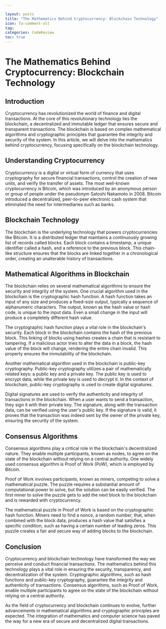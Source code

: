 ```yaml
---

layout: posts
title: "The Mathematics Behind Cryptocurrency: Blockchain Technology"
icon: fa-comment-alt
tag:      
categories: CodeReview
toc: true
---
```




# The Mathematics Behind Cryptocurrency: Blockchain Technology

## Introduction

Cryptocurrency has revolutionized the world of finance and digital transactions. At the core of this revolutionary technology lies the blockchain, a decentralized and immutable ledger that ensures secure and transparent transactions. The blockchain is based on complex mathematical algorithms and cryptographic principles that guarantee the integrity and security of the system. In this article, we will delve into the mathematics behind cryptocurrency, focusing specifically on the blockchain technology.

## Understanding Cryptocurrency

Cryptocurrency is a digital or virtual form of currency that uses cryptography for secure financial transactions, control the creation of new units, and verify the transfer of assets. The most well-known cryptocurrency is Bitcoin, which was introduced by an anonymous person or group of people under the pseudonym Satoshi Nakamoto in 2008. Bitcoin introduced a decentralized, peer-to-peer electronic cash system that eliminated the need for intermediaries such as banks.

## Blockchain Technology

The blockchain is the underlying technology that powers cryptocurrencies like Bitcoin. It is a distributed ledger that maintains a continuously growing list of records called blocks. Each block contains a timestamp, a unique identifier called a hash, and a reference to the previous block. This chain-like structure ensures that the blocks are linked together in a chronological order, creating an unalterable history of transactions.

## Mathematical Algorithms in Blockchain

The blockchain relies on several mathematical algorithms to ensure the security and integrity of the system. One crucial algorithm used in the blockchain is the cryptographic hash function. A hash function takes an input of any size and produces a fixed-size output, typically a sequence of alphanumeric characters. The output, known as the hash value or hash code, is unique to the input data. Even a small change in the input will produce a completely different hash value.

The cryptographic hash function plays a vital role in the blockchain's security. Each block in the blockchain contains the hash of the previous block. This linking of blocks using hashes creates a chain that is resistant to tampering. If a malicious actor tries to alter the data in a block, the hash value of the block will change, rendering the entire chain invalid. This property ensures the immutability of the blockchain.

Another mathematical algorithm used in the blockchain is public-key cryptography. Public-key cryptography utilizes a pair of mathematically related keys: a public key and a private key. The public key is used to encrypt data, while the private key is used to decrypt it. In the context of blockchain, public-key cryptography is used to create digital signatures.

Digital signatures are used to verify the authenticity and integrity of transactions in the blockchain. When a user wants to send a transaction, they sign it with their private key. The signature, along with the transaction data, can be verified using the user's public key. If the signature is valid, it proves that the transaction was indeed sent by the owner of the private key, ensuring the security of the system.

## Consensus Algorithms

Consensus algorithms play a critical role in the blockchain's decentralized nature. They enable multiple participants, known as nodes, to agree on the state of the blockchain without relying on a central authority. One widely used consensus algorithm is Proof of Work (PoW), which is employed by Bitcoin.

Proof of Work involves participants, known as miners, competing to solve a mathematical puzzle. The puzzle requires a substantial amount of computational power to solve, but the solution can be easily verified. The first miner to solve the puzzle gets to add the next block to the blockchain and is rewarded with cryptocurrency.

The mathematical puzzle in Proof of Work is based on the cryptographic hash function. Miners need to find a nonce, a random number, that, when combined with the block data, produces a hash value that satisfies a specific condition, such as having a certain number of leading zeros. This puzzle creates a fair and secure way of adding blocks to the blockchain.

## Conclusion

Cryptocurrency and blockchain technology have transformed the way we perceive and conduct financial transactions. The mathematics behind this technology plays a vital role in ensuring the security, transparency, and decentralization of the system. Cryptographic algorithms, such as hash functions and public-key cryptography, guarantee the integrity and authenticity of transactions. Consensus algorithms, such as Proof of Work, enable multiple participants to agree on the state of the blockchain without relying on a central authority.

As the field of cryptocurrency and blockchain continues to evolve, further advancements in mathematical algorithms and cryptographic principles are expected. The integration of mathematics and computer science has paved the way for a new era of secure and decentralized digital transactions.